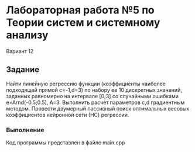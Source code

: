 # Лабораторная работа №5 по Теории систем и системному анализу
Вариант 12
## Задание
Найти линейную регрессию функции (коэффициенты наиболее подходящей прямой c=-1,d=3) по набору ее 10 дискретных значений, заданных равномерно на интервале [0;3] со случайными ошибками e=Arnd(-0.5;0.5), A=3. Выполнить расчет параметров c,d градиентным методом. Провести двумерный пассивный поиск оптимальных весовых коэффициентов нейронной сети (НС) регрессии.
### Выполнение
Код программы представлен в файле main.cpp
